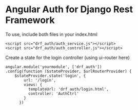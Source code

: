 Angular Auth for Django Rest Framework
======================================

To use, include both files in your index.html
    
    <script src="drf_auth/auth_service.js"></script>
    <script src="drf_auth/auth_controller.js"></script>



Create a state for the login controller (using ui-router here)
    
    angular.module('yourmodule', ['drf_auth'])
    .config(function ($stateProvider, $urlRouterProvider) {
        $stateProvider.state('login', {
            url: '/login',
            views: {
              templateUrl: 'drf_auth/login.html',
              controller: 'AuthCtrl'
            }
          })
